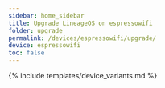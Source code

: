 ```yaml
---
sidebar: home_sidebar
title: Upgrade LineageOS on espressowifi
folder: upgrade
permalink: /devices/espressowifi/upgrade/
device: espressowifi
toc: false
---
```

{% include templates/device_variants.md %}

